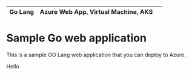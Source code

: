 
| Go Lang |  Azure Web App, Virtual Machine, AKS| |
| -------- | --------|--------|

# Sample Go web application

This is a sample GO Lang web application that you can deploy to Azure.

Hello

